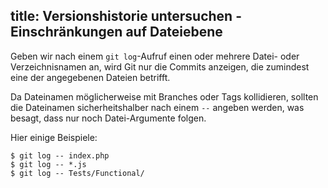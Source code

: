 title: Versionshistorie untersuchen - Einschränkungen auf Dateiebene
---

Geben wir nach einem `git log`-Aufruf einen oder mehrere Datei- oder
Verzeichnisnamen an, wird Git nur die Commits anzeigen, die zumindest
eine der angegebenen Dateien betrifft.

Da Dateinamen möglicherweise mit Branches oder Tags kollidieren,
sollten die Dateinamen sicherheitshalber nach einem `--` angeben werden,
was besagt, dass nur noch Datei-Argumente folgen.

Hier einige Beispiele:

```
$ git log -- index.php
$ git log -- *.js
$ git log -- Tests/Functional/
```